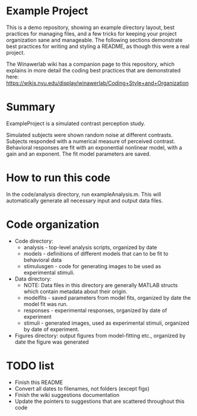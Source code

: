 # Example Project

This is a demo repository, showing an example directory layout, best practices
for managing files, and a few tricks for keeping your project
organization sane and manageable. The following sections demonstrate best
practices for writing and styling a README, as though this were a real project.

The Winawerlab wiki has a companion page to this repository, which explains
in more detail the coding best practices that are demonstrated here:
https://wikis.nyu.edu/display/winawerlab/Coding+Style+and+Organization

# Summary

ExampleProject is a simulated contrast perception study.

Simulated subjects were shown random noise at different contrasts. Subjects
responded with a numerical measure of perceived contrast. Behavioral responses
are fit with an exponential nonlinear model, with a gain and an exponent.
The fit model parameters are saved.

# How to run this code

In the code/analysis directory, run exampleAnalysis.m. This will automatically
generate all necessary input and output data files.

# Code organization

  * Code directory:
     * analysis - top-level analysis scripts, organized by date
     * models - definitions of different models that can to be fit to behavioral data
     * stimulusgen - code for generating images to be used as experimental stimuli.
  * Data directory:
     * NOTE: Data files in this directory are generally MATLAB structs which contain metadata about their origin.
     * modelfits - saved parameters from model fits, organized by date the model fit was run.
     * responses - experimental responses, organized by date of experiment
     * stimuli - generated images, used as experimental stimuli, organized by date of experiment. 
  * Figures directory: output figures from model-fitting etc., organized by date the figure was generated

# TODO list

  * Finish this README
  * Convert all dates to filenames, not folders (except figs)
  * Finish the wiki suggestions documentation
  * Update the pointers to suggestions that are scattered throughout this code
